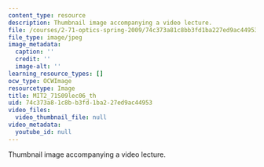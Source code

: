 ```yaml
---
content_type: resource
description: Thumbnail image accompanying a video lecture.
file: /courses/2-71-optics-spring-2009/74c373a81c8bb3fd1ba227ed9ac44953_MIT2_71S09lec06_th.jpg
file_type: image/jpeg
image_metadata:
  caption: ''
  credit: ''
  image-alt: ''
learning_resource_types: []
ocw_type: OCWImage
resourcetype: Image
title: MIT2_71S09lec06_th
uid: 74c373a8-1c8b-b3fd-1ba2-27ed9ac44953
video_files:
  video_thumbnail_file: null
video_metadata:
  youtube_id: null
---
```

Thumbnail image accompanying a video lecture.


